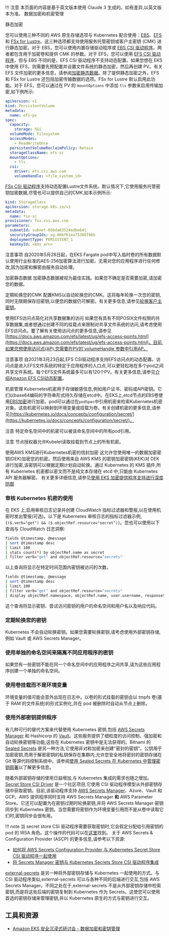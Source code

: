!!! 注意
    本页面的内容是基于英文版本使用 Claude 3 生成的。如有差异,以英文版本为准。
数据加密和机密管理

静态加密

您可以使用三种不同的 AWS 原生存储选项与 Kubernetes 配合使用：[EBS](https://docs.aws.amazon.com/AWSEC2/latest/UserGuide/AmazonEBS.html)、[EFS](https://docs.aws.amazon.com/AWSEC2/latest/UserGuide/AmazonEFS.html) 和 [FSx for Lustre](https://docs.aws.amazon.com/fsx/latest/LustreGuide/what-is.html)。这三种选项都支持使用服务托管密钥或客户主密钥 (CMK) 进行静态加密。对于 EBS，您可以使用内置存储驱动程序或 [EBS CSI 驱动程序](https://github.com/kubernetes-sigs/aws-ebs-csi-driver)。两者都包含用于加密卷和提供 CMK 的参数。对于 EFS，您可以使用 [EFS CSI 驱动程序](https://github.com/kubernetes-sigs/aws-efs-csi-driver)，但与 EBS 不同的是，EFS CSI 驱动程序不支持动态配置。如果您想在 EKS 中使用 EFS，则需要先预配置并设置文件系统的静态加密，然后再创建 PV。有关 EFS 文件加密的更多信息，请参阅[加密静态数据](https://docs.aws.amazon.com/efs/latest/ug/encryption-at-rest.html)。除了提供静态加密之外，EFS 和 FSx for Lustre 还包括加密传输数据的选项。FSx for Lustre 默认启用此功能。对于 EFS，您可以通过在 PV 的 `mountOptions` 中添加 `tls` 参数来启用传输加密,如下例所示:
```yaml
apiVersion: v1
kind: PersistentVolume
metadata:
  name: efs-pv
spec:
  capacity:
    storage: 5Gi
  volumeMode: Filesystem
  accessModes:
    - ReadWriteOnce
  persistentVolumeReclaimPolicy: Retain
  storageClassName: efs-sc
  mountOptions:
    - tls
  csi:
    driver: efs.csi.aws.com
    volumeHandle: <file_system_id>
```

[FSx CSI 驱动程序](https://github.com/kubernetes-sigs/aws-fsx-csi-driver)支持动态配置Lustre文件系统。默认情况下,它使用服务托管密钥加密数据,尽管也可以提供自己的CMK,如本示例所示:
```yaml
kind: StorageClass
apiVersion: storage.k8s.io/v1
metadata:
  name: fsx-sc
provisioner: fsx.csi.aws.com
parameters:
  subnetId: subnet-056da83524edbe641
  securityGroupIds: sg-086f61ea73388fb6b
  deploymentType: PERSISTENT_1
  kmsKeyId: <kms_arn>
```


注意事项
自2020年5月28日起，在EKS Fargate pod中写入临时卷的所有数据默认使用行业标准的AES-256加密算法进行加密。无需对您的应用程序进行任何修改,因为加密和解密由服务自动处理。

加密静态数据
加密静态数据被视为最佳实践。如果您不确定是否需要加密,请加密您的数据。

定期轮换您的CMK
配置KMS以自动轮换您的CMK。这将每年轮换一次您的密钥,同时无限期保存旧密钥,以便您的数据仍可解密。有关更多信息,请参见[轮换客户主密钥](https://docs.aws.amazon.com/kms/latest/developerguide/rotate-keys.html)。

使用EFS访问点简化对共享数据集的访问
如果您有具有不同POSIX文件权限的共享数据集,或者想通过创建不同的挂载点来限制对共享文件系统的访问,请考虑使用EFS访问点。要了解有关使用访问点的更多信息,请参见[https://docs.aws.amazon.com/efs/latest/ug/efs-access-points.html](https://docs.aws.amazon.com/efs/latest/ug/efs-access-points.html)。目前,如果您想使用访问点(AP),您需要在PV的`volumeHandle`参数中引用AP。

注意事项
自2021年3月23日起,EFS CSI驱动程序支持EFS访问点的动态配置。访问点是进入EFS文件系统的特定于应用程序的入口点,可以更轻松地在多个pod之间共享文件系统。每个EFS文件系统最多可以有120个PV。有关更多信息,请参见[介绍Amazon EFS CSI动态配置](https://aws.amazon.com/blogs/containers/introducing-efs-csi-dynamic-provisioning/)。

机密管理
Kubernetes机密用于存储敏感信息,例如用户证书、密码或API密钥。它们以base64编码的字符串形式持久存储在etcd中。在EKS上,etcd节点的EBS卷使用[EBS加密](https://docs.aws.amazon.com/AWSEC2/latest/UserGuide/EBSEncryption.html)进行加密。pod可以通过在`podSpec`中引用机密来检索Kubernetes机密对象。这些机密可以映射到环境变量或挂载为卷。有关创建机密的更多信息,请参见[https://kubernetes.io/docs/concepts/configuration/secret/](https://kubernetes.io/docs/concepts/configuration/secret/)。

注意
特定命名空间中的机密可以被该命名空间中的所有pod引用。

注意
节点授权器允许Kubelet读取挂载到节点上的所有机密。

使用AWS KMS进行Kubernetes机密的信封加密
这允许您使用唯一的数据加密密钥(DEK)加密您的机密。然后使用来自 AWS KMS 的密钥加密密钥(KEK)对 DEK 进行加密,该密钥可以根据定期计划自动轮换。通过 Kubernetes 的 KMS 插件,所有 Kubernetes 机密都以密文而不是纯文本存储在 etcd 中,只能由 Kubernetes API 服务器解密。
有关更多详细信息,请参见[使用 EKS 加密提供程序支持进行深度防御](https://aws.amazon.com/blogs/containers/using-eks-encryption-provider-support-for-defense-in-depth/)

### 审核 Kubernetes 机密的使用

在 EKS 上,启用审核日志记录并创建 CloudWatch 指标过滤器和警报,以在使用机密时发出警报(可选)。以下是 Kubernetes 审核日志的指标过滤器示例,`{($.verb="get") && ($.objectRef.resource="secret")}`。您也可以使用以下查询与 CloudWatch 日志洞察:
```bash
fields @timestamp, @message
| sort @timestamp desc
| limit 100
| stats count(*) by objectRef.name as secret
| filter verb="get" and objectRef.resource="secrets"
```

以上查询将显示在特定时间范围内密钥被访问的次数。
```bash
fields @timestamp, @message
| sort @timestamp desc
| limit 100
| filter verb="get" and objectRef.resource="secrets"
| display objectRef.namespace, objectRef.name, user.username, responseStatus.code
```


这个查询将显示密钥、尝试访问密钥的用户的命名空间和用户名以及响应代码。

### 定期轮换您的密钥

Kubernetes 不会自动轮换密钥。如果您需要轮换密钥,请考虑使用外部密钥存储,例如 Vault 或 AWS Secrets Manager。

### 使用单独的命名空间来隔离不同应用程序的密钥

如果您有一些密钥不能在同一个命名空间中的应用程序之间共享,请为这些应用程序创建一个单独的命名空间。

### 使用卷挂载而不是环境变量

环境变量的值可能会意外出现在日志中。以卷的形式挂载的密钥会以 tmpfs 卷(基于 RAM 的文件系统)的形式实例化,并在 pod 被删除时自动从节点上删除。

### 使用外部密钥提供程序

有几种可行的替代方案来代替使用 Kubernetes 密钥,包括 [AWS Secrets Manager](https://aws.amazon.com/secrets-manager/) 和 Hashicorp 的 [Vault](https://www.hashicorp.com/blog/injecting-vault-secrets-into-kubernetes-pods-via-a-sidecar/)。这些服务提供了细粒度的访问控制、强加密和自动轮换密钥等功能,这些在 Kubernetes 密钥中是无法获得的。Bitnami 的 [Sealed Secrets](https://github.com/bitnami-labs/sealed-secrets) 是另一种方法,它使用非对称加密来创建"密封的密钥"。公钥用于加密密钥,而用于解密密钥的私钥保存在集群内,允许您安全地将密封的密钥存储在 Git 等源代码控制系统中。请参阅[使用 Sealed Secrets 在 Kubernetes 中管理密钥部署](https://aws.amazon.com/blogs/opensource/managing-secrets-deployment-in-kubernetes-using-sealed-secrets/)以了解更多信息。

随着外部密钥存储的使用日益增加,与 Kubernetes 集成的需求也随之增加。[Secret Store CSI Driver](https://github.com/kubernetes-sigs/secrets-store-csi-driver) 是一个社区项目,它使用 CSI 驱动程序模型从外部密钥存储中获取密钥。目前,该驱动程序支持 [AWS Secrets Manager](https://github.com/aws/secrets-store-csi-driver-provider-aws)、Azure、Vault 和 GCP。AWS 提供程序同时支持 AWS Secrets Manager **和** AWS Parameter Store。它还可以配置为在密钥过期时轮换密钥,并将 AWS Secrets Manager 密钥同步到 Kubernetes 密钥。当您需要将密钥作为环境变量引用而不是从卷中读取它们时,密钥同步会很有用。

!!! note
    当 secret store CSI 驱动程序需要获取密钥时,它会假定分配给引用密钥的 pod 的 IRSA 角色。这个操作的代码可以在[这里](https://github.com/aws/secrets-store-csi-driver-provider-aws/blob/main/auth/auth.go)找到。
关于 AWS Secrets & Configuration Provider (ASCP) 的更多信息,请参考以下资源:

- [如何将 AWS Secrets Configuration Provider 与 Kubernetes Secret Store CSI 驱动程序一起使用](https://aws.amazon.com/blogs/security/how-to-use-aws-secrets-configuration-provider-with-kubernetes-secrets-store-csi-driver/)
- [将 Secrets Manager 密钥与 Kubernetes Secrets Store CSI 驱动程序集成](https://docs.aws.amazon.com/secretsmanager/latest/userguide/integrating_csi_driver.html)

[external-secrets](https://github.com/external-secrets/external-secrets) 是另一种将外部密钥存储与 Kubernetes 一起使用的方式。与 CSI 驱动程序类似,external-secrets 可以与各种不同的后端进行交互,包括 AWS Secrets Manager。不同之处在于,external-secrets 不是从外部密钥存储中检索密钥,而是将这些后端的密钥复制到 Kubernetes 作为 Secrets。这使您可以使用首选的密钥存储来管理密钥,并以 Kubernetes 原生的方式与密钥进行交互。

## 工具和资源

- [Amazon EKS 安全沉浸式研讨会 - 数据加密和密钥管理](https://catalog.workshops.aws/eks-security-immersionday/en-US/13-data-encryption-and-secret-management)

